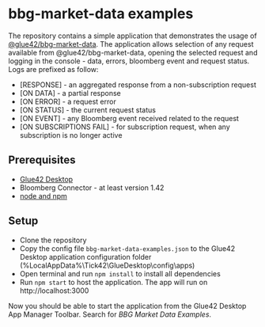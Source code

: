 # bbg-market-data examples

The repository contains a simple application that demonstrates the usage of [@glue42/bbg-market-data](https://www.npmjs.com/package/@glue42/bbg-market-data).
The application allows selection of any request available from @glue42/bbg-market-data, opening the selected request and logging in the console - data, errors, bloomberg event and request status.
Logs are prefixed as follow:

- [RESPONSE] - an aggregated response from a non-subscription request
- [ON DATA] - a partial response
- [ON ERROR] - a request error
- [ON STATUS] - the current request status
- [ON EVENT] - any Bloomberg event received related to the request
- [ON SUBSCRIPTIONS FAIL] - for subscription request, when any subscription is no longer active

## Prerequisites

- [Glue42 Desktop](https://glue42.com/)
- Bloomberg Connector - at least version 1.42
- [node and npm](https://nodejs.org/en/)

## Setup

- Clone the repository
- Copy the config file `bbg-market-data-examples.json` to the Glue42 Desktop application configuration folder (%LocalAppData%\Tick42\GlueDesktop\config\apps)
- Open terminal and run `npm install` to install all dependencies
- Run `npm start` to host the application. The app will run on http://localhost:3000

Now you should be able to start the application from the Glue42 Desktop App Manager Toolbar. Search for _BBG Market Data Examples_.
